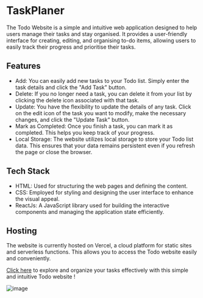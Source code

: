 # TaskPlaner
The Todo Website is a simple and intuitive web application designed to help users manage their tasks and stay organised. It provides a user-friendly interface for creating, editing, and organising to-do items, allowing users to easily track their progress and prioritise their tasks.

## Features

- Add: You can easily add new tasks to your Todo list. Simply enter the task details and click the "Add Task" button.
- Delete: If you no longer need a task, you can delete it from your list by clicking the delete icon associated with that task.
- Update: You have the flexibility to update the details of any task. Click on the edit icon of the task you want to modify, make the necessary changes, and click the "Update Task" button.
- Mark as Completed: Once you finish a task, you can mark it as completed. This helps you keep track of your progress.
- Local Storage: The website utilizes local storage to store your Todo list data. This ensures that your data remains persistent even if you refresh the page or close the browser.

## Tech Stack 

- HTML: Used for structuring the web pages and defining the content.
- CSS: Employed for styling and designing the user interface to enhance the visual appeal.
- ReactJs: A JavaScript library used for building the interactive components and managing the application state efficiently.

## Hosting

The website is currently hosted on Vercel, a cloud platform for static sites and serverless functions. This allows you to access the Todo website easily and conveniently.


  
[Click here](https://suraj052-task-planer.vercel.app/) to explore and organize your tasks effectively with this simple and intuitive Todo website !  




![image](https://github.com/Suraj052/TaskPlaner/assets/78478151/8d56c4bf-72b4-4a51-b874-cc119aaf2188)
